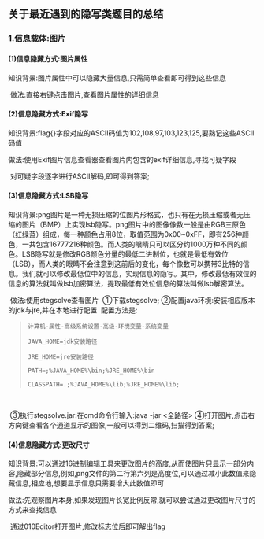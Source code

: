 ## 关于最近遇到的隐写类题目的总结



### 1.信息载体:图片

#### (1)信息隐藏方式:图片属性

   知识背景:图片属性中可以隐藏大量信息,只需简单查看即可得到这些信息

​    做法:直接右键点击图片,查看图片属性的详细信息

#### (2)信息隐藏方式:Exif隐写

​    知识背景:flag{}字段对应的ASCII码值为102,108,97,103,123,125,要熟记这些ASCII码值

​    做法:使用Exif图片信息查看器查看图片内包含的exif详细信息,寻找可疑字段

​             对可疑字段逐字进行ASCII解码,即可得到答案;

#### (3)信息隐藏方式:LSB隐写

​    知识背景:png图片是一种无损压缩的位图片形格式，也只有在无损压缩或者无压缩的图片（BMP）上实现lsb隐写。png图片中的图像像数一般是由RGB三原色（红绿蓝）组成，每一种颜色占用8位，取值范围为0x00~0xFF，即有256种颜色，一共包含16777216种颜色。而人类的眼睛只可以区分约1000万种不同的颜色。LSB隐写就是修改RGB颜色分量的最低二进制位，也就是最低有效位（LSB），而人类的眼睛不会注意到这前后的变化，每个像数可以携带3比特的信息。我们就可以修改最低位中的信息，实现信息的隐写。其中，修改最低有效位的信息的算法就叫做lsb加密算法，提取最低有效位信息的算法叫做lsb解密算法。

​    做法:使用stegsolve查看图片
​      ①下载stegsolve;
​      ②配置java环境:安装相应版本的jdk与jre,并在本地进行配置
​          配置方法是:

> `计算机-属性-高级系统设置-高级-环境变量-系统变量`
>
> `JAVA_HOME=jdk安装路径`
>
> `JRE_HOME=jre安装路径`
>
>  `PATH=;%JAVA_HOME%\bin;%JRE_HOME%\bin`
>
> `CLASSPATH=.;%JAVA_HOME%\lib;%JRE_HOME%\lib;`

​      

​       ③执行stegsolve.jar:在cmd命令行输入:java -jar <全路径>
​       ④打开图片,点击右方向键查看各个通道显示的图像,一般可以得到二维码,扫描得到答案;

#### (4)信息隐藏方式:更改尺寸

​     知识背景:可以通过16进制编辑工具来更改图片的高度,从而使图片只显示一部分内容,隐藏部分信息,例如,png文件的第二行第六列是高度位,可以通过减小此数值来隐藏信息,相应地,想要显示信息只需要增大此数值即可

​     做法:先观察图片本身,如果发现图片长宽比例反常,就可以尝试通过更改图片尺寸的方式来查找信息

​              通过010Editor打开图片,修改标志位后即可解出flag